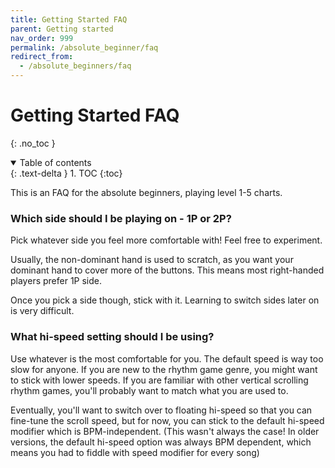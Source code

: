 ```yaml
---
title: Getting Started FAQ
parent: Getting started
nav_order: 999
permalink: /absolute_beginner/faq
redirect_from:
  - /absolute_beginners/faq
---
```


# Getting Started FAQ
{: .no_toc }

<details open markdown="block">
  <summary>
    Table of contents
  </summary>
  {: .text-delta }
1. TOC
{:toc}
</details>

This is an FAQ for the absolute beginners, playing level 1-5 charts.

### Which side should I be playing on - 1P or 2P?

Pick whatever side you feel more comfortable with! Feel free to experiment.

Usually, the non-dominant hand is used to scratch, as you want your dominant hand to cover more of the buttons. This means most right-handed players prefer 1P side.

Once you pick a side though, stick with it. Learning to switch sides later on is very difficult.

### What hi-speed setting should I be using?

Use whatever is the most comfortable for you. The default speed is way too slow for anyone. If you are new to the rhythm game genre, you might want to stick with lower speeds. If you are familiar with other vertical scrolling rhythm games, you'll probably want to match what you are used to.

Eventually, you'll want to switch over to floating hi-speed so that you can fine-tune the scroll speed, but for now, you can stick to the default hi-speed modifier which is BPM-independent. (This wasn't always the case! In older versions, the default hi-speed option was always BPM dependent, which means you had to fiddle with speed modifier for every song)
